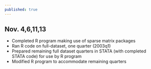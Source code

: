 ```yaml
---
published: true
---
```


## Nov. 4,6,11,13

- Completed R program making use of sparse matrix packages
- Ran R code on full-dataset, one quarter (2003q1)
- Prepared remaining full dataset quarters in STATA (with completed STATA code) for use by R program
- Modified R program to accommodate remaining quarters